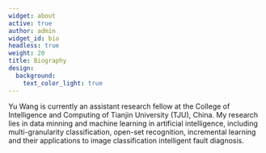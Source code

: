 ```yaml
---
widget: about
active: true
author: admin
widget_id: bio
headless: true
weight: 20
title: Biography
design:
  background:
    text_color_light: true
---
```

Yu Wang is currently an assistant research fellow at the College of Intelligence and Computing of Tianjin University (TJU), China. My research lies in data minning and machine learning in artificial intelligence, including multi-granularity classification, open-set recognition, incremental learning and their applications to image classification intelligent fault diagnosis.